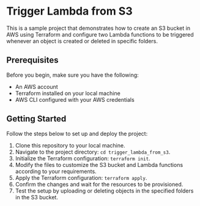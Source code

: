 # Trigger Lambda from S3

This is a sample project that demonstrates how to create an S3 bucket in AWS using Terraform and configure two Lambda functions to be triggered whenever an object is created or deleted in specific folders.

## Prerequisites

Before you begin, make sure you have the following:

- An AWS account
- Terraform installed on your local machine
- AWS CLI configured with your AWS credentials

## Getting Started

Follow the steps below to set up and deploy the project:

1. Clone this repository to your local machine.
2. Navigate to the project directory: `cd trigger_lambda_from_s3`.
3. Initialize the Terraform configuration: `terraform init`.
4. Modify the files to customize the S3 bucket and Lambda functions according to your requirements.
5. Apply the Terraform configuration: `terraform apply`.
6. Confirm the changes and wait for the resources to be provisioned.
7. Test the setup by uploading or deleting objects in the specified folders in the S3 bucket.
